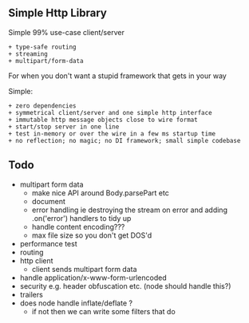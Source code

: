 ## Simple Http Library

Simple 99% use-case client/server

    + type-safe routing
    + streaming
    + multipart/form-data

For when you don't want a stupid framework that gets in your way

Simple:

    + zero dependencies
    + symmetrical client/server and one simple http interface
    + immutable http message objects close to wire format
    + start/stop server in one line
    + test in-memory or over the wire in a few ms startup time
    + no reflection; no magic; no DI framework; small simple codebase

## Todo

- multipart form data
  - make nice API around Body.parsePart etc
  - document
  - error handling ie destroying the stream on error and adding .on('error') handlers to tidy up
  - handle content encoding???
  - max file size so you don't get DOS'd
- performance test
- routing
- http client
  - client sends multipart form data
- handle application/x-www-form-urlencoded
- security e.g. header obfuscation etc. (node should handle this?)
- trailers
- does node handle inflate/deflate ?
  - if not then we can write some filters that do